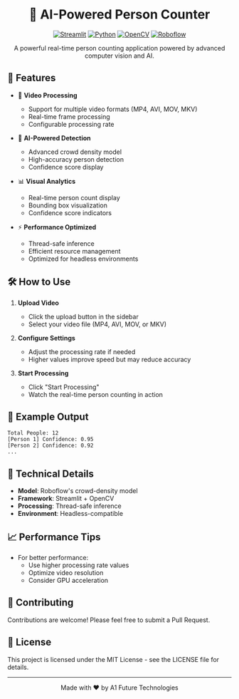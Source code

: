 <div align="center">

# 👥 AI-Powered Person Counter

[![Streamlit](https://img.shields.io/badge/Streamlit-FF4B4B?style=for-the-badge&logo=streamlit&logoColor=white)](https://streamlit.io)
[![Python](https://img.shields.io/badge/Python-3.8+-blue?style=for-the-badge&logo=python&logoColor=white)](https://www.python.org)
[![OpenCV](https://img.shields.io/badge/OpenCV-5.0+-green?style=for-the-badge&logo=opencv&logoColor=white)](https://opencv.org)
[![Roboflow](https://img.shields.io/badge/Roboflow-FF4B4B?style=for-the-badge&logo=roboflow&logoColor=white)](https://roboflow.com)

A powerful real-time person counting application powered by advanced computer vision and AI.

</div>

## 🚀 Features

- 🎥 **Video Processing**
  - Support for multiple video formats (MP4, AVI, MOV, MKV)
  - Real-time frame processing
  - Configurable processing rate

- 🤖 **AI-Powered Detection**
  - Advanced crowd density model
  - High-accuracy person detection
  - Confidence score display

- 📊 **Visual Analytics**
  - Real-time person count display
  - Bounding box visualization
  - Confidence score indicators

- ⚡ **Performance Optimized**
  - Thread-safe inference
  - Efficient resource management
  - Optimized for headless environments

## 🛠️ How to Use

1. **Upload Video**
   - Click the upload button in the sidebar
   - Select your video file (MP4, AVI, MOV, or MKV)

2. **Configure Settings**
   - Adjust the processing rate if needed
   - Higher values improve speed but may reduce accuracy

3. **Start Processing**
   - Click "Start Processing"
   - Watch the real-time person counting in action

## 🎯 Example Output

```
Total People: 12
[Person 1] Confidence: 0.95
[Person 2] Confidence: 0.92
...
```

## 🔧 Technical Details

- **Model**: Roboflow's crowd-density model
- **Framework**: Streamlit + OpenCV
- **Processing**: Thread-safe inference
- **Environment**: Headless-compatible

## 📈 Performance Tips

- For better performance:
  - Use higher processing rate values
  - Optimize video resolution
  - Consider GPU acceleration

## 🤝 Contributing

Contributions are welcome! Please feel free to submit a Pull Request.

## 📝 License

This project is licensed under the MIT License - see the LICENSE file for details.

---

<div align="center">
Made with ❤️ by A1 Future Technologies
</div> 

